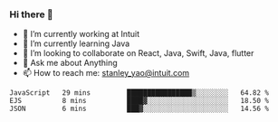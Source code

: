 ### Hi there 👋

- 🔭 I’m currently working at Intuit 
- 🌱 I’m currently learning Java
- 👯 I’m looking to collaborate on React, Java, Swift, Java, flutter
- 💬 Ask me about Anything
- 📫 How to reach me: stanley_yao@intuit.com


<!--START_SECTION:waka-->
```text
JavaScript   29 mins         ████████████████▒░░░░░░░░   64.82 % 
EJS          8 mins          ████▓░░░░░░░░░░░░░░░░░░░░   18.50 % 
JSON         6 mins          ███▓░░░░░░░░░░░░░░░░░░░░░   14.56 % 
```
<!--END_SECTION:waka-->
